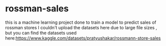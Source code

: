 # rossman-sales
this is a machine learning project done to train a model to predict sales of rossman stores
I couldn't upload the datasets here due to large file sizes , but you can find the datasets used here:https://www.kaggle.com/datasets/pratyushakar/rossmann-store-sales
